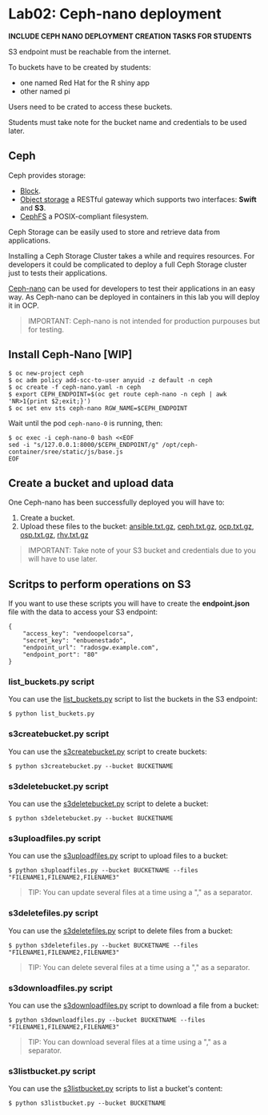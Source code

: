 # Lab02: Ceph-nano deployment

**INCLUDE CEPH NANO DEPLOYMENT CREATION TASKS FOR STUDENTS**

S3 endpoint must be reachable from the internet.

To buckets have to be created by students:

* one named Red Hat for the R shiny app
* other named pi

Users need to be crated to access these buckets.

Students must take note for the bucket name and credentials to be used later.

## Ceph

Ceph provides storage:

* [Block](https://docs.ceph.com/docs/master/rbd/).
* [Object storage](https://docs.ceph.com/docs/master/radosgw/) a RESTful gateway which supports two interfaces: **Swift** and **S3**.
* [CephFS](https://docs.ceph.com/docs/master/cephfs/) a POSIX-compliant filesystem.

Ceph Storage can be easily used to store and retrieve data from applications.

Installing a Ceph Storage Cluster takes a while and requires resources. For developers it could be complicated to deploy a full Ceph Storage cluster just to tests their applications.

[Ceph-nano](https://github.com/ceph/cn) can be used for developers to test their applications in an easy way. As Ceph-nano can be deployed in containers in this lab you will deploy it in OCP.

> IMPORTANT: Ceph-nano is not intended for production purpouses but for testing.

## Install Ceph-Nano [WIP]
```
$ oc new-project ceph
$ oc adm policy add-scc-to-user anyuid -z default -n ceph
$ oc create -f ceph-nano.yaml -n ceph
$ export CEPH_ENDPOINT=$(oc get route ceph-nano -n ceph | awk 'NR>1{print $2;exit;}')
$ oc set env sts ceph-nano RGW_NAME=$CEPH_ENDPOINT
```
Wait until the pod ```ceph-nano-0``` is running, then:
```
$ oc exec -i ceph-nano-0 bash <<EOF
sed -i "s/127.0.0.1:8000/$CEPH_ENDPOINT/g" /opt/ceph-container/sree/static/js/base.js
EOF
```

## Create a bucket and upload data

One Ceph-nano has been successfully deployed you will have to:

1. Create a bucket.
2. Upload these files to the bucket: [ansible.txt.gz](data/ansible.txt.gz), [ceph.txt.gz](data/ceph.txt.gz), [ocp.txt.gz](data/ocp.txt.gz), [osp.txt.gz](data/osp.txt.gz), [rhv.txt.gz](data/rhv.txt.gz)

> IMPORTANT: Take note of your S3 bucket and credentials due to you will have to use later.

## Scritps to perform operations on S3

If you want to use these scripts you will have to create the __endpoint.json__ file with the data to access your S3 endpoint:

```
{
    "access_key": "vendoopelcorsa",
    "secret_key": "enbuenestado",
    "endpoint_url": "radosgw.example.com",
    "endpoint_port": "80"
}
```

### __list_buckets.py__ script

You can use the [list_buckets.py](scripts/list_buckets.py) script to list the buckets in the S3 endpoint:

```
$ python list_buckets.py
```

### __s3createbucket.py__ script

You can use the [s3createbucket.py](scripts/s3createbucket.py) script to create buckets:

```
$ python s3createbucket.py --bucket BUCKETNAME
```

### __s3deletebucket.py__ script

You can use the [s3deletebucket.py](scripts/s3deletebucket.py) script to delete a bucket:

```
$ python s3deletebucket.py --bucket BUCKETNAME
```
### __s3uploadfiles.py__ script

You can use the [s3uploadfiles.py](scripts/s3uploadfiles.py) script to upload files to a bucket:

```
$ python s3uploadfiles.py --bucket BUCKETNAME --files "FILENAME1,FILENAME2,FILENAME3"
```

> TIP: You can update several files at a time using a "," as a separator.

### __s3deletefiles.py__ script

You can use the [s3deletefiles.py](scripts/s3deletefiles.py) script to delete files from a bucket:

```
$ python s3deletefiles.py --bucket BUCKETNAME --files "FILENAME1,FILENAME2,FILENAME3"
```

> TIP: You can delete several files at a time using a "," as a separator.

### __s3downloadfiles.py__ script

You can use the [s3downloadfiles.py](scripts/s3downloadfiles.py) script to download a file from a bucket:

```
$ python s3downloadfiles.py --bucket BUCKETNAME --files "FILENAME1,FILENAME2,FILENAME3"
```

> TIP: You can download several files at a time using a "," as a separator.

### __s3listbucket.py__ script

You can use the [s3listbucket.py](scripts/s3listbucket.py) scripts to list a bucket's content:

```
$ python s3listbucket.py --bucket BUCKETNAME
```
